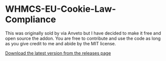 # WHMCS-EU-Cookie-Law-Compliance
This was originally sold by via Anveto but I have decided to make it free and open source the addon. You are free to contribute and use the code as long as you give credit to me and abide by the MIT license.

[Download the latest version from the releases page](https://github.com/markustenghamn/WHMCS-EU-Cookie-Law-Compliance/releases/)
